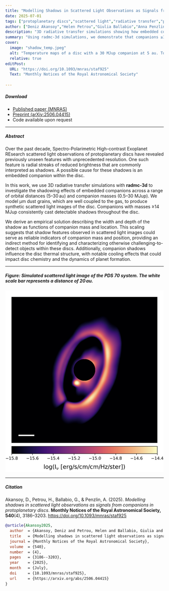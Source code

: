 ```yaml
---
title: "Modelling Shadows in Scattered Light Observations as Signals from Companions in Protoplanetary Discs"
date: 2025-07-01
tags: ["protoplanetary discs","scattered light","radiative transfer","planet–disc interactions"]
author: ["Deniz Akansoy","Helen Petrou","Giulia Ballabio","Anna Penzlin"]
description: "3D radiative transfer simulations showing how embedded companions can cast detectable shadows, providing an indirect method to constrain companion masses and positions."
summary: "Using radmc-3d simulations, we demonstrate that companions ≥14 MJup cast detectable shadows in protoplanetary discs for a flared disc. For the studied disc geometry, we derive an empirical scaling between companion mass, orbital distance, and shadow morphology, suggesting shadows may serve as indirect diagnostics of massive companions."
cover:
  image: "shadow_temp.jpeg"        
  alt: "Temperature maps of a disc with a 30 MJup companion at 5 au. Top: face-on view of the dust temperature distribution, illustrated at the mid plane, 3H/r, 4H/r, and 5H/r in each panel, respectively. Bottom: cross-section of the temperature map along a cut at the azimuthal position of the planet."
  relative: true
editPost:
  URL: "https://doi.org/10.1093/mnras/staf925"
  Text: "Monthly Notices of the Royal Astronomical Society"

---
```


##### Download

+ [Published paper (MNRAS)](https://doi.org/10.1093/mnras/staf925)  
+ [Preprint (arXiv:2506.04415)](https://arxiv.org/abs/2506.04415)  
+ Code available upon request  

---

##### Abstract

Over the past decade, Spectro-Polarimetric High-contrast Exoplanet REsearch scattered light observations of protoplanetary discs have revealed previously unseen features with unprecedented resolution. One such feature is radial streaks of reduced brightness that are commonly interpreted as shadows. A possible cause for these shadows is an embedded companion within the disc.  

In this work, we use 3D radiative transfer simulations with **radmc-3d** to investigate the shadowing effects of embedded companions across a range of orbital distances (5–30 au) and companion masses (0.5–30 MJup). We model μm dust grains, which are well coupled to the gas, to produce synthetic scattered light images of the disc. Companions with masses ≥14 MJup consistently cast detectable shadows throughout the disc.  

We derive an empirical solution describing the width and depth of the shadow as functions of companion mass and location. This scaling suggests that shadow features observed in scattered light images could serve as reliable indicators of companion mass and position, providing an indirect method for identifying and characterizing otherwise challenging-to-detect objects within these discs. Additionally, companion shadows influence the disc thermal structure, with notable cooling effects that could impact disc chemistry and the dynamics of planet formation.

---

##### Figure: Simulated scattered light image of the PDS 70 system. The white scale bar represents a distance of 20 au.

![](shadow_pds70.jpeg)

---

##### Citation

Akansoy, D., Petrou, H., Ballabio, G., & Penzlin, A. (2025). *Modelling shadows in scattered light observations as signals from companions in protoplanetary discs*. **Monthly Notices of the Royal Astronomical Society, 540**(4), 3186–3203. https://doi.org/10.1093/mnras/staf925  

```bibtex
@article{Akansoy2025,
  author  = {Akansoy, Deniz and Petrou, Helen and Ballabio, Giulia and Penzlin, Anna},
  title   = {Modelling shadows in scattered light observations as signals from companions in protoplanetary discs},
  journal = {Monthly Notices of the Royal Astronomical Society},
  volume  = {540},
  number  = {4},
  pages   = {3186--3203},
  year    = {2025},
  month   = {July},
  doi     = {10.1093/mnras/staf925},
  url     = {https://arxiv.org/abs/2506.04415}
}
